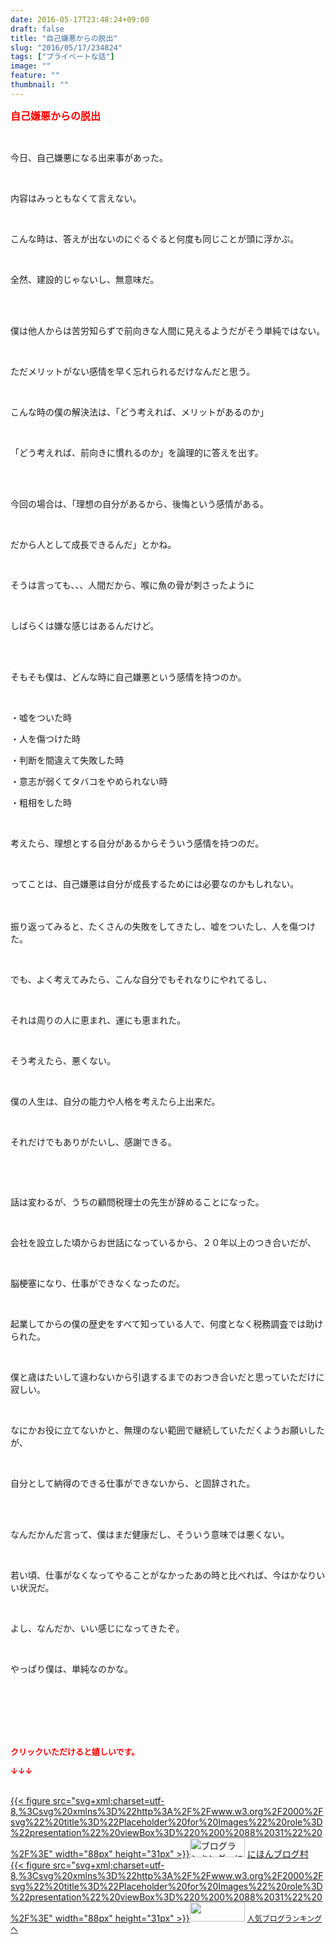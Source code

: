 ```yaml
---
date: 2016-05-17T23:48:24+09:00
draft: false
title: "自己嫌悪からの脱出"
slug: "2016/05/17/234824"
tags: ["プライベートな話"]
image: ""
feature: ""
thumbnail: ""
---
```

<p><font color="#ff0000" size="3"><strong>自己嫌悪からの脱出</strong></font></p><br/><p>今日、自己嫌悪になる出来事があった。</p><br/><p>内容はみっともなくて言えない。</p><br/><p>こんな時は、答えが出ないのにぐるぐると何度も同じことが頭に浮かぶ。</p><br/><p>全然、建設的じゃないし、無意味だ。</p><br/><br/><p>僕は他人からは苦労知らずで前向きな人間に見えるようだがそう単純ではない。</p><br/><p>ただメリットがない感情を早く忘れられるだけなんだと思う。</p><br/><p>こんな時の僕の解決法は、「どう考えれば、メリットがあるのか」</p><br/><p>「どう考えれば、前向きに慣れるのか」を論理的に答えを出す。</p><br/><br/><p>今回の場合は、「理想の自分があるから、後悔という感情がある。</p><br/><p>だから人として成長できるんだ」とかね。</p><br/><p>そうは言っても、、、人間だから、喉に魚の骨が刺さったように</p><br/><p>しばらくは嫌な感じはあるんだけど。</p><br/><br/><p>そもそも僕は、どんな時に自己嫌悪という感情を持つのか。</p><br/><p>・嘘をついた時<br/></p><p>・人を傷つけた時<br/></p><p>・判断を間違えて失敗した時<br/></p><p>・意志が弱くてタバコをやめられない時<br/></p><p>・粗相をした時</p><br/><p>考えたら、理想とする自分があるからそういう感情を持つのだ。</p><br/><p>ってことは、自己嫌悪は自分が成長するためには必要なのかもしれない。<br/><br/><br/></p><p>振り返ってみると、たくさんの失敗をしてきたし、嘘をついたし、人を傷つけた。</p><br/><p>でも、よく考えてみたら、こんな自分でもそれなりにやれてるし、</p><br/><p>それは周りの人に恵まれ、運にも恵まれた。</p><br/><p>そう考えたら、悪くない。</p><br/><p>僕の人生は、自分の能力や人格を考えたら上出来だ。</p><br/><p>それだけでもありがたいし、感謝できる。</p><br/><p><br/></p><p>話は変わるが、うちの顧問税理士の先生が辞めることになった。</p><br/><p>会社を設立した頃からお世話になっているから、２０年以上のつき合いだが、</p><br/><p>脳梗塞になり、仕事ができなくなったのだ。<br/></p><br/><p>起業してからの僕の歴史をすべて知っている人で、何度となく税務調査では助けられた。</p><br/><p>僕と歳はたいして違わないから引退するまでのおつき合いだと思っていただけに寂しい。</p><br/><p>なにかお役に立てないかと、無理のない範囲で継続していただくようお願いしたが、</p><br/><p>自分として納得のできる仕事ができないから、と固辞された。</p><br/><br/><p>なんだかんだ言って、僕はまだ健康だし、そういう意味では悪くない。</p><br/><p>若い頃、仕事がなくなってやることがなかったあの時と比べれば、今はかなりいい状況だ。</p><br/><p>よし、なんだか、いい感じになってきたぞ。</p><br/><p>やっぱり僕は、単純なのかな。</p><br/><br/><br/><br/><br/><p><font color="#ff0000" size="2"><strong>クリックいただけると嬉しいです。<br/></strong></font></p><p><font color="#ff0000" size="2"><strong>↓↓↓</strong></font></p><p><br/><a href="http://www.blogmura.com/ranking.html" target="_blank">{{< figure src="svg+xml;charset=utf-8,%3Csvg%20xmlns%3D%22http%3A%2F%2Fwww.w3.org%2F2000%2Fsvg%22%20title%3D%22Placeholder%20for%20Images%22%20role%3D%22presentation%22%20viewBox%3D%220%200%2088%2031%22%20%2F%3E" width="88px" height="31px" >}}<noscript><img border="0" alt="ブログランキング・にほんブログ村へ" src="https://img-proxy.blog-video.jp/images?url=http%3A%2F%2Fwww.blogmura.com%2Fimg%2Fwww88_31.gif" width="88" height="31"></noscript></a> <a href="http://www.blogmura.com/ranking.html" target="_blank">にほんブログ村</a> <br/><a title="人気ブログランキングへ" href="link.php?1804582">{{< figure src="svg+xml;charset=utf-8,%3Csvg%20xmlns%3D%22http%3A%2F%2Fwww.w3.org%2F2000%2Fsvg%22%20title%3D%22Placeholder%20for%20Images%22%20role%3D%22presentation%22%20viewBox%3D%220%200%2088%2031%22%20%2F%3E" width="88px" height="31px" >}}<noscript><img border="0" src="https://blog.with2.net/img/banner/banner_22.gif" width="88" height="31"></noscript></a> <a style="FONT-SIZE: 12px" href="link.php?1804582">人気ブログランキングへ</a> </p>

